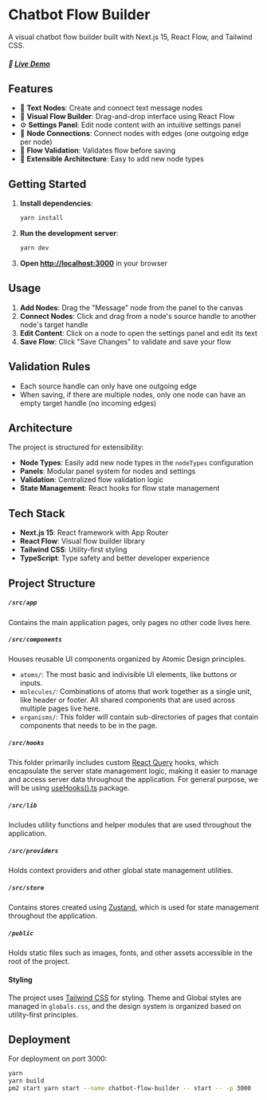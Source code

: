 # Chatbot Flow Builder

A visual chatbot flow builder built with Next.js 15, React Flow, and Tailwind CSS.

##### 🚀 [Live Demo](https://bitespeed-task.vercel.app/)

## Features

- 📱 **Text Nodes**: Create and connect text message nodes
- 🎨 **Visual Flow Builder**: Drag-and-drop interface using React Flow
- ⚙️ **Settings Panel**: Edit node content with an intuitive settings panel
- 🔄 **Node Connections**: Connect nodes with edges (one outgoing edge per node)
- 💾 **Flow Validation**: Validates flow before saving
- 🎯 **Extensible Architecture**: Easy to add new node types

## Getting Started

1. **Install dependencies**:
   ```bash
   yarn install
   ```

2. **Run the development server**:
   ```bash
   yarn dev
   ```

3. **Open [http://localhost:3000](http://localhost:3000)** in your browser

## Usage

1. **Add Nodes**: Drag the "Message" node from the panel to the canvas
2. **Connect Nodes**: Click and drag from a node's source handle to another node's target handle
3. **Edit Content**: Click on a node to open the settings panel and edit its text
4. **Save Flow**: Click "Save Changes" to validate and save your flow

## Validation Rules

- Each source handle can only have one outgoing edge
- When saving, if there are multiple nodes, only one node can have an empty target handle (no incoming edges)

## Architecture

The project is structured for extensibility:
- **Node Types**: Easily add new node types in the `nodeTypes` configuration
- **Panels**: Modular panel system for nodes and settings
- **Validation**: Centralized flow validation logic
- **State Management**: React hooks for flow state management

## Tech Stack

- **Next.js 15**: React framework with App Router
- **React Flow**: Visual flow builder library
- **Tailwind CSS**: Utility-first styling
- **TypeScript**: Type safety and better developer experience

## Project Structure

##### `/src/app`

Contains the main application pages, only pages no other code lives here.

##### `/src/components`

Houses reusable UI components organized by Atomic Design principles.

- `atoms/`: The most basic and indivisible UI elements, like buttons or inputs.
- `molecules/`: Combinations of atoms that work together as a single unit, like header or footer. All shared components that are used across multiple pages live here.
- `organisms/`: This folder will contain sub-directories of pages that contain components that needs to be in the page.

##### `/src/hooks`

This folder primarily includes custom [React Query](https://tanstack.com/query/latest/docs/framework/react/overview) hooks, which encapsulate the server state management logic, making it easier to manage and access server data throughout the application.
For general purpose, we will be using [useHooks().ts](https://usehooks-ts.com/introduction) package.

##### `/src/lib`

Includes utility functions and helper modules that are used throughout the application.

##### `/src/providers`

Holds context providers and other global state management utilities.

##### `/src/store`

Contains stores created using [Zustand](https://zustand-demo.pmnd.rs/), which is used for state management throughout the application.

##### `/public`

Holds static files such as images, fonts, and other assets accessible in the root of the project.

#### Styling

The project uses [Tailwind CSS](https://tailwindcss.com/) for styling. Theme and Global styles are managed in `globals.css`, and the design system is organized based on utility-first principles.


## Deployment

For deployment on port 3000:
```bash
yarn
yarn build
pm2 start yarn start --name chatbot-flow-builder -- start -- -p 3000
```
